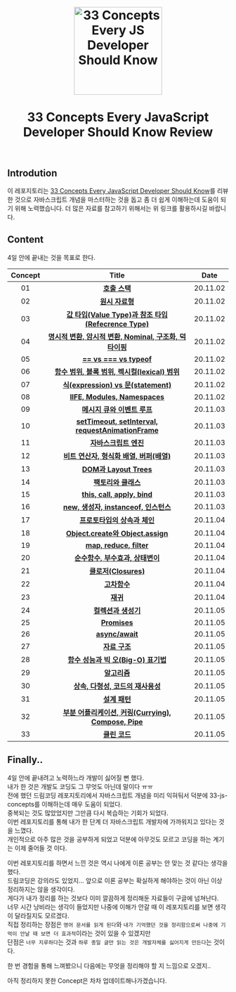 <h1 align="center">
<br>
  <a href="https://github.com/leonardomso/33"><img src="https://i.imgur.com/dsHmk6H.jpg" alt="33 Concepts Every JS Developer Should Know" width=200"></a>
  <br>
    <br>
  33 Concepts Every JavaScript Developer Should Know Review
  <br><br>
</h1>

## Introdution

이 레포지토리는 [33 Concepts Every JavaScript Developer Should Know](https://github.com/leonardomso/33-js-concepts)를 리뷰한 것으로 자바스크립트 개념을 마스터하는 것을 돕고 좀 더 쉽게 이해하는데 도움이 되기 위해 노력했습니다. 더 많은 자료를 참고하기 위해서는 위 링크를 활용하시길 바랍니다.

## Content

4일 안에 끝내는 것을 목표로 한다.<br>

| Concept |                                       Title                                        |   Date   |
| :-----: | :--------------------------------------------------------------------------------: | :------: |
|   01    |                      **[호출 스택](./Concept1/Concept1.md)**                       | 20.11.02 |
|   02    |                     **[원시 자료형](./Concept2/Concept2.md)**                      | 20.11.02 |
|   03    |   **[값 타입(Value Type)과 참조 타입(Refecrence Type)](./Concept3/Concept3.md)**   | 20.11.02 |
|   04    | **[명시적 변환, 암시적 변환, Nominal, 구조화, 덕 타이핑](./Concept4/Concept4.md)** | 20.11.02 |
|   05    |                 **[== vs === vs typeof](./Concept5/Concept5.md)**                  | 20.11.02 |
|   06    |      **[함수 범위, 블록 범위, 렉시컬(lexical) 범위](./Concept6/Concept6.md)**      | 20.11.02 |
|   07    |           **[식(expression) vs 문(statement)](./Concept7/Concept7.md)**            | 20.11.02 |
|   08    |              **[IIFE, Modules, Namespaces](./Concept8/Concept8.md)**               | 20.11.02 |
|   09    |               **[메시지 큐와 이벤트 루프](./Concept9/Concept9.md)**                | 20.11.03 |
|   10    |   **[setTimeout, setInterval, requestAnimationFrame](./Concept10/Concept10.md)**   | 20.11.03 |
|   11    |                 **[자바스크립트 엔진](./Concept11/Concept11.md)**                  | 20.11.03 |
|   12    |        **[비트 연산자, 형식화 배열, 버퍼(배열)](./Concept12/Concept12.md)**        | 20.11.03 |
|   13    |                 **[DOM과 Layout Trees](./Concept13/Concept13.md)**                 | 20.11.03 |
|   14    |                  **[팩토리와 클래스](./Concept14/Concept14.md)**                   | 20.11.03 |
|   15    |              **[this, call, apply, bind](./Concept15/Concept15.md)**               | 20.11.03 |
|   16    |         **[new, 생성자, instanceof, 인스턴스](./Concept16/Concept16.md)**          | 20.11.03 |
|   17    |              **[프로토타입의 상속과 체인](./Concept17/Concept17.md)**              | 20.11.04 |
|   18    |           **[Object.create와 Object.assign](./Concept18/Concept18.md)**            | 20.11.04 |
|   19    |                **[map, reduce, filter](./Concept19/Concept19.md)**                 | 20.11.04 |
|   20    |            **[순수함수, 부수효과, 상태변이](./Concept20/Concept20.md)**            | 20.11.04 |
|   21    |                  **[클로저(Closures)](./Concept21/Concept21.md)**                  | 20.11.04 |
|   22    |                      **[고차함수](./Concept22/Concept22.md)**                      | 20.11.04 |
|   23    |                        **[재귀](./Concept23/Concept23.md)**                        | 20.11.04 |
|   24    |                  **[컬렉션과 생성기](./Concept24/Concept24.md)**                   | 20.11.05 |
|   25    |                      **[Promises](./Concept25/Concept25.md)**                      | 20.11.05 |
|   26    |                    **[async/await](./Concept26/Concept26.md)**                     | 20.11.05 |
|   27    |                     **[자료 구조](./Concept27/Concept27.md)**                      | 20.11.05 |
|   28    |          **[함수 성능과 빅 오(Big-O) 표기법](./Concept28/Concept28.md)**           | 20.11.05 |
|   29    |                      **[알고리즘](./Concept29/Concept29.md)**                      | 20.11.05 |
|   30    |           **[상속, 다형성, 코드의 재사용성](./Concept30/Concept30.md)**            | 20.11.05 |
|   31    |                     **[설계 패턴](./Concept31/Concept31.md)**                      | 20.11.05 |
|   32    |  **[부분 어플리케이션, 커링(Currying), Compose, Pipe](./Concept33/Concept33.md)**  | 20.11.05 |
|   33    |                     **[클린 코드](./Concept33/Concept33.md)**                      | 20.11.05 |

## Finally..

4일 안에 끝내려고 노력하느라 개발이 싫어질 뻔 했다.<br>
내가 한 것은 개발도 코딩도 그 무엇도 아닌데 말이다 ㅠㅠ<br>
전에 했던 드림코딩 레포지토리에서 자바스크립트 개념을 미리 익혀둬서 덕분에 33-js-concepts를 이해하는데 매우 도움이 되었다.<br>
중복되는 것도 많았었지만 그만큼 다시 복습하는 기회가 되었다.<br>
이번 레포지토리를 통해 내가 한 단계 더 자바스크립트 개발자에 가까워지고 있다는 것을 느꼈다.<br>
개인적으로 아주 많은 것을 공부하게 되었고 덕분에 아무것도 모르고 코딩을 하는 계기는 이제 줄어들 것 이다.<br>

이번 레포지토리를 하면서 느낀 것은 역시 나에게 이론 공부는 안 맞는 것 같다는 생각을 했다.<br>
드림코딩은 강의라도 있었지... 앞으로 이론 공부는 확실하게 해야하는 것이 아닌 이상 정리하지는 않을 생각이다.<br>
게다가 내가 정리를 하는 것보다 이미 깔끔하게 정리해둔 자료들이 구글에 넘쳐난다.<br>
너무 시간 낭비라는 생각이 들었지만 나중에 이해가 안갈 때 이 레포지토리를 보면 생각이 달라질지도 모르겠다.<br>
직접 정리하는 장점은 `영어 문서를 읽게 된다`와 `내가 기억했던 것을 정리함으로써 나중에 기억이 안날 때 보면 더 효과적`이라는 것이 있을 수 있겠지만<br>
단점은 `너무 지루하다`는 것과 `하루 종일 글만 읽는 것은 개발자체를 싫어지게 만든다`는 것이다.<br>

한 번 경험을 통해 느껴봤으니 다음에는 무엇을 정리해야 할 지 느낌으로 오겠지..<br>

아직 정리하지 못한 Concept은 차차 업데이트해나가겠습니다.
